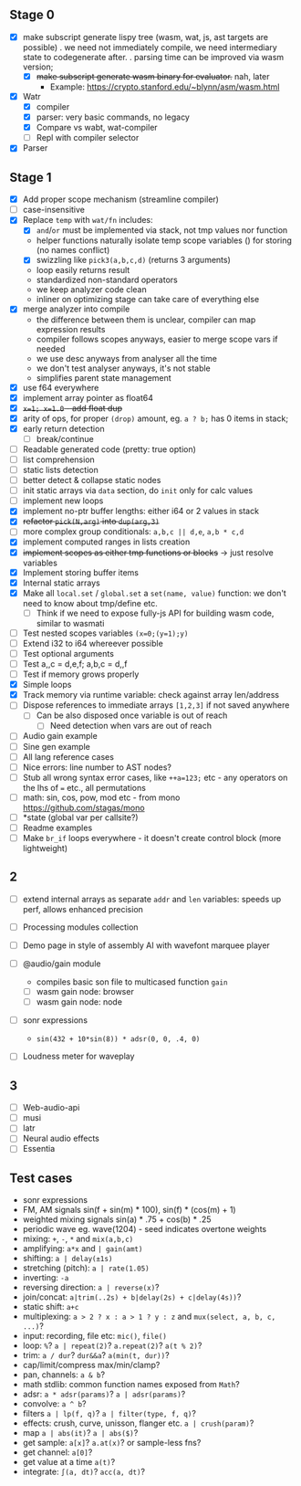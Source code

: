 ## Stage 0

* [x] make subscript generate lispy tree (wasm, wat, js, ast targets are possible)
  . we need not immediately compile, we need intermediary state to codegenerate after.
  . parsing time can be improved via wasm version;
  * [x] ~~make subscript generate wasm binary for evaluator.~~ nah, later
    * Example: https://crypto.stanford.edu/~blynn/asm/wasm.html

* [x] Watr
  * [x] compiler
  * [x] parser: very basic commands, no legacy
  * [x] Compare vs wabt, wat-compiler
  * [ ] Repl with compiler selector

* [x] Parser

## Stage 1

* [x] Add proper scope mechanism (streamline compiler)
* [ ] case-insensitive
* [x] Replace `temp` with `wat/fn` includes:
  * [x] `and`/`or` must be implemented via stack, not tmp values nor function
  + helper functions naturally isolate temp scope variables () for storing (no names conflict)
  + [x] swizzling like `pick3(a,b,c,d)` (returns 3 arguments)
  + loop easily returns result
  + standardized non-standard operators
  + we keep analyzer code clean
  + inliner on optimizing stage can take care of everything else
* [x] merge analyzer into compile
  + the difference between them is unclear, compiler can map expression results
  + compiler follows scopes anyways, easier to merge scope vars if needed
  + we use desc anyways from analyser all the time
  + we don't test analyser anyways, it's not stable
  + simplifies parent state management
* [x] use f64 everywhere
* [x] implement array pointer as float64
* [x] ~~`x=1; x=1.0` - add float dup~~
* [x] arity of ops, for proper `(drop)` amount, eg. `a ? b;` has 0 items in stack;
* [x] early return detection
  * [ ] break/continue
* [ ] Readable generated code (pretty: true option)
* [ ] list comprehension
* [ ] static lists detection
* [ ] better detect & collapse static nodes
* [ ] init static arrays via `data` section, do `init` only for calc values
* [ ] implement new loops
* [x] implement no-ptr buffer lengths: either i64 or 2 values in stack
* [x] ~~refactor `pick(N,arg)` into `dup(arg,3)`~~
* [ ] more complex group conditionals: `a,b,c || d,e`, `a,b * c,d`
* [x] implement computed ranges in lists creation
* [x] ~~implement scopes as either tmp functions or blocks~~ -> just resolve variables
* [x] Implement storing buffer items
* [x] Internal static arrays
* [x] Make all `local.set` / `global.set` a `set(name, value)` function: we don't need to know about tmp/define etc.
  * [ ] Think if we need to expose fully-js API for building wasm code, similar to wasmati
* [ ] Test nested scopes variables `(x=0;(y=1);y)`
* [ ] Extend i32 to i64 whereever possible
* [ ] Test optional arguments
* [ ] Test a,,c = d,e,f; a,b,c = d,,f
* [ ] Test if memory grows properly
* [x] Simple loops
* [x] Track memory via runtime variable: check against array len/address
* [ ] Dispose references to immediate arrays `[1,2,3]` if not saved anywhere
  * [ ] Can be also disposed once variable is out of reach
    * [ ] Need detection when vars are out of reach
* [ ] Audio gain example
* [ ] Sine gen example
* [ ] All lang reference cases
* [ ] Nice errors: line number to AST nodes?
* [ ] Stub all wrong syntax error cases, like `++a=123;` etc - any operators on the lhs of `=` etc., all permutations
* [ ] math: sin, cos, pow, mod etc - from mono https://github.com/stagas/mono
* [ ] *state (global var per callsite?)
* [ ] Readme examples
* [ ] Make `br_if` loops everywhere - it doesn't create control block (more lightweight)

## 2

* [ ] extend internal arrays as separate `addr` and `len` variables: speeds up perf, allows enhanced precision
* [ ] Processing modules collection

* [ ] Demo page in style of assembly AI with wavefont marquee player

* [ ] @audio/gain module
  * compiles basic son file to multicased function `gain`
  * [ ] wasm gain node: browser
  * [ ] wasm gain node: node

* [ ] sonr expressions
  * `sin(432 + 10*sin(8)) * adsr(0, 0, .4, 0)`

* [ ] Loudness meter for waveplay

## 3

* [ ] Web-audio-api
* [ ] musi
* [ ] latr
* [ ] Neural audio effects
* [ ] Essentia

## Test cases

* sonr expressions
* FM, AM signals sin(f + sin(m) * 100), sin(f) * (cos(m) + 1)
* weighted mixing signals sin(a) * .75 + cos(b) * .25
* periodic wave eg. wave(1204) - seed indicates overtone weights
* mixing: `+`, `-`, `*` and `mix(a,b,c)`
* amplifying: `a*x` and `| gain(amt)`
* shifting: `a | delay(±1s)`
* stretching (pitch): `a | rate(1.05)`
* inverting: `-a`
* reversing direction: `a | reverse(x)`?
* join/concat: `a|trim(..2s) + b|delay(2s) + c|delay(4s))`?
* static shift: `a+c`
* multiplexing: `a > 2 ? x : a > 1 ? y : z` and `mux(select, a, b, c, ...)`?
* input: recording, file etc: `mic()`, `file()`
* loop: `%`? `a | repeat(2)`? `a.repeat(2)`? `a(t % 2)`?
* trim: `a / dur`? `dur&&a`? `a(min(t, dur))`?
* cap/limit/compress max/min/clamp?
* pan, channels: `a & b`?
* math stdlib: common function names exposed from `Math`?
* adsr: `a * adsr(params)`? `a | adsr(params)`?
* convolve: `a ^ b`?
* filters `a | lp(f, q)`? `a | filter(type, f, q)`?
* effects: crush, curve, unisson, flanger etc.  `a | crush(param)`?
* map `a | abs(it)`? `a | abs($)`?
* get sample:  `a[x]`? `a.at(x)`? or sample-less fns?
* get channel: `a[0]`?
* get value at a time `a(t)`?
* integrate: `∫(a, dt)`? `acc(a, dt)`?

